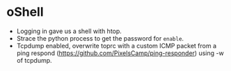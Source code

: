 # oShell

- Logging in gave us a shell with htop.
- Strace the python process to get the password for `enable`.
- Tcpdump enabled, overwrite toprc with a custom ICMP packet from a ping respond (https://github.com/PixelsCamp/ping-responder) using -w of tcpdump.
